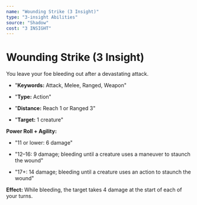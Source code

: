 ```yaml
---
name: "Wounding Strike (3 Insight)"
type: "3-insight Abilities"
source: "Shadow"
cost: "3 INSIGHT"
---
```


# Wounding Strike (3 Insight)

You leave your foe bleeding out after a devastating attack.


- "**Keywords:** Attack, Melee, Ranged, Weapon"

- "**Type:** Action"

- "**Distance:** Reach 1 or Ranged 3"

- "**Target:** 1 creature"

**Power Roll + Agility:**


- "11 or lower: 6 damage"

- "12–16: 9 damage; bleeding until a creature uses a maneuver to staunch the wound"

- "17+: 14 damage; bleeding until a creature uses an action to staunch the wound"

**Effect:** While bleeding, the target takes 4 damage at the start of each of your turns.
